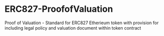 # ERC827-ProofofValuation
Proof of Valuation - Standard for ERC827 Etherieum token with provision for including legal policy and valuation document within token contract

